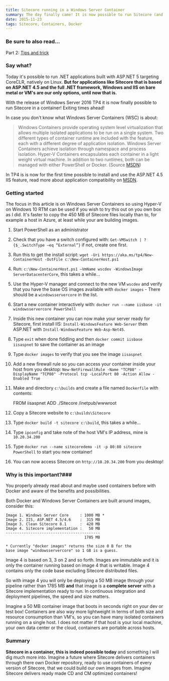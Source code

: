 ```yaml
---
title: Sitecore running in a Windows Server Container
summary: The day finally came! It is now possible to run Sitecore (and other ASP.NET 4.6 apps) in a Windows Server Container.
date: 2015-11-23
tags: Sitecore, Containers, Docker
---
```


### Be sure to also read... ###

Part 2: [Tips and trick](/posts/sitecore-and-windows-server-containers-part-2)

### Say what? ###

Today it's possible to run .NET applications built with ASP.NET 5 targeting CoreCLR, natively on Linux. **But for applications like Sitecore that is based on ASP.NET 4.5 and the full .NET framework, Windows and IIS on bare metal or VM's are our only options, until now that is.** 

With the release of Windows Server 2016 TP4 it is now finally possible to run Sitecore in a container! Exiting times ahead!

In case you don't know what Windows Server Containers (WSC) is about:

>Windows Containers provide operating system level virtualization that allows multiple isolated applications to be run on a single system. Two different types of container runtime are included with the feature, each with a different degree of application isolation. Windows Server Containers achieve isolation through namespace and process isolation. Hyper-V Containers encapsulates each container in a light weight virtual machine. In addition to two runtimes, both can be managed with either PowerShell or Docker. (Source [MSDN](https://msdn.microsoft.com/virtualization/windowscontainers/containers_welcome)) 

In TP4 is is now for the first time possible to install and use the ASP.NET 4.5 IIS feature, read more about application compatibility on [MSDN]( https://msdn.microsoft.com/en-us/virtualization/windowscontainers/reference/app_compat).

### Getting started ###

The focus in this article is on Windows Server Containers so using Hyper-V on Windows 10 RTM can be used if you wish to try this out on you own box as I did. It's faster to copy the 450 MB  of Sitecore files locally than to, for example a host in Azure, at least while your are building images.

1. Start PowerShell as an administrator
2. Check that you have a switch configured with: `Get-VMSwitch | ? {$_.SwitchType –eq “External”}` if not, create one first.
3. Run this to get the install script: `wget -Uri https://aka.ms/tp4/New-ContainerHost -OutFile c:\New-ContainerHost.ps1`
4. Run: `c:\New-ContainerHost.ps1 –VmName wscdev -WindowsImage ServerDatacenterCore`, this takes a while...
5. Use the Hyper-V manager and connect to the new VM `wscdev` and verify that you have the base OS images available with `docker images` - There should be a `windowsservercore` in the list.
6. Start a new container interactively with: `docker run --name iisbase -it windowsservercore PowerShell`
7. Inside this new container you can now make your server ready for Sitecore, first install IIS: `Install-WindowsFeature Web-Server` then ASP.NET with `Install-WindowsFeature Web-Asp-Net45`.
8. Type `exit` when done fiddling and then `docker commit iisbase iisaspnet` to save the container as an image
9. Type `docker images` to verify that you see the image `iisaspnet`
10. Add a new firewall rule so you can access your container inside your host from you desktop: `New-NetFirewallRule -Name "TCP80" -DisplayName "TCP80" -Protocol tcp -LocalPort 80 -Action Allow -Enabled True`
11.  Make and directory `c:\builds` and create a file named `Dockerfile` with contents:

		FROM iisaspnet
		ADD ./Sitecore /inetpub/wwwroot
12. Copy a Sitecore website to `c:\builds\Sitecore`
13. Type `docker build -t sitecore c:\build`, this takes a while...
14. Type `ipconfig` and take note of the host VM's IP address, mine is `10.20.34.200`
15. Type `docker run --name sitecoredemo -it -p 80:80 sitecore PowerShell` to start you new container!
16. You can now access Sitecore on `http://10.20.34.200` from you desktop!  

### Why is this important?###

You properly already read about and maybe used containers before with Docker and aware of the benefits and possibilities. 

Both Docker and Windows Server Containers are built around images, consider this:


	Image 1. Windows Server Core	 : 1000 MB *
	Image 2. IIS, ASP.NET 4.5/4.6	 :  315 MB
	Image 3. Clean Sitecore 8.1		 :  420 MB
	Image 4. Sitecore implementation :   50 MB
	------------------------------------------
	                                   1785 MB
	
	* Currently "docker images" returns the size 0 B for the 
	base image "windowsservercore" so 1 GB is a guess.
	
Image 4 is based on 3, 3 on 2 and so forth. Images are immutable and it is only the container running based on image 4 that is writable. Image 4 contains only the code base excluding Sitecore distributed files.

So with image 4 you will only be deploying a 50 MB image through your pipeline rather than 1785 MB **and** that image is a **complete server** with a Sitecore implementation ready to run. In continuous integration and deployment pipelines, the speed and size matters.  

Imagine a 50 MB container image that boots in seconds right on your dev or test box!  Containers are also way more lightweight in terms of both size and resource consumption than VM's, so you can have many isolated containers running on a single host. I does not matter if that host is your local machine, your own data center or the cloud, containers are portable across hosts.

### Summary ###

**Sitecore in a container, this is indeed possible today** and something I will dig much more into. Imagine a future where Sitecore delivers containers through there own Docker repository, ready to use containers of every version of Sitecore, that we could build our own images from. Imagine Sitecore delivers ready made CD and CM optimized containers!
